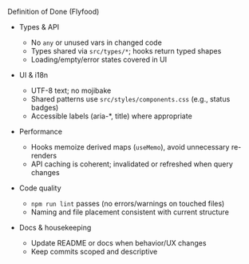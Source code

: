 Definition of Done (Flyfood)

- Types & API
  - No `any` or unused vars in changed code
  - Types shared via `src/types/*`; hooks return typed shapes
  - Loading/empty/error states covered in UI

- UI & i18n
  - UTF-8 text; no mojibake
  - Shared patterns use `src/styles/components.css` (e.g., status badges)
  - Accessible labels (aria-*, title) where appropriate

- Performance
  - Hooks memoize derived maps (`useMemo`), avoid unnecessary re-renders
  - API caching is coherent; invalidated or refreshed when query changes

- Code quality
  - `npm run lint` passes (no errors/warnings on touched files)
  - Naming and file placement consistent with current structure

- Docs & housekeeping
  - Update README or docs when behavior/UX changes
  - Keep commits scoped and descriptive

